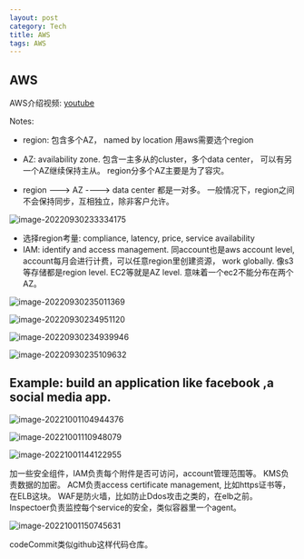 ```yaml
---
layout: post
category: Tech
title: AWS
tags: AWS
---
```


## AWS



AWS介绍视频: [youtube](https://www.youtube.com/watch?v=Z3SYDTMP3ME&ab_channel=AWSTrainingCenter)

Notes:

- region: 包含多个AZ， named by location 用aws需要选个region

- AZ: availability zone. 包含一主多从的cluster，多个data center， 可以有另一个AZ继续保持主从。 region分多个AZ主要是为了容灾。

- region ---> AZ ----> data center 都是一对多。 一般情况下，region之间不会保持同步，互相独立，除非客户允许。

  

![image-20220930233334175](https://cdn.jsdelivr.net/gh/mafulong/mdPic@vv6/v6/202209302333289.png)



- 选择region考量: compliance, latency, price, service availability
- IAM: identify and access management.  同account也是aws account level, account每月会进行计费，可以任意region里创建资源， work globally.  像s3等存储都是region level. EC2等就是AZ level. 意味着一个ec2不能分布在两个AZ。



![image-20220930235011369](https://cdn.jsdelivr.net/gh/mafulong/mdPic@vv6/v6/202209302350393.png)

![image-20220930234951120](https://cdn.jsdelivr.net/gh/mafulong/mdPic@vv6/v6/202209302349145.png)

![image-20220930234939946](https://cdn.jsdelivr.net/gh/mafulong/mdPic@vv6/v6/202209302349976.png)

![image-20220930235109632](https://cdn.jsdelivr.net/gh/mafulong/mdPic@vv6/v6/202209302351656.png)



## Example: build an application like facebook ,a social media app.  



![image-20221001104944376](https://cdn.jsdelivr.net/gh/mafulong/mdPic@vv6/v6/202210011049445.png)



![image-20221001110948079](https://cdn.jsdelivr.net/gh/mafulong/mdPic@vv6/v6/202210011109118.png)



![image-20221001144122955](https://cdn.jsdelivr.net/gh/mafulong/mdPic@vv6/v6/202210011441985.png)



加一些安全组件，IAM负责每个附件是否可访问，account管理范围等。 KMS负责数据的加密。 ACM负责access certificate management, 比如https证书等，在ELB这块。 WAF是防火墙，比如防止Ddos攻击之类的，在elb之前。Inspectoer负责监控每个service的安全，类似容器里一个agent。 



![image-20221001150745631](https://cdn.jsdelivr.net/gh/mafulong/mdPic@vv6/v6/202210011507662.png)



codeCommit类似github这样代码仓库。
